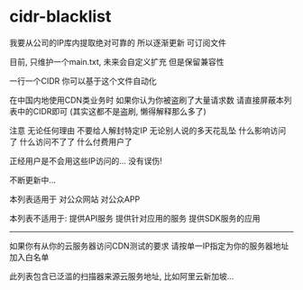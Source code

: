 # cidr-blacklist

我要从公司的IP库内提取绝对可靠的 所以逐渐更新 可订阅文件

目前, 只维护一个main.txt, 未来会自定义扩充 但是保留兼容性

一行一个CIDR 你可以基于这个文件自动化

在中国内地使用CDN类业务时 如果你认为你被盗刷了大量请求数 请直接屏蔽本列表中的CIDR即可 (其实这都不是盗刷, 懒得解释那么多了)

注意 无论任何理由 不要给人解封特定IP 无论别人说的多天花乱坠 什么影响访问了 什么访问不了了 什么付费用户了

正经用户是不会用这些IP访问的... 没有误伤!

不断更新中...

本列表适用于 对公众网站 对公众APP

本列表不适用于: 提供API服务 提供针对应用的服务 提供SDK服务的应用

------------

如果你有从你的云服务器访问CDN测试的要求 请按单一IP指定为你的服务器地址加入白名单

此列表包含已泛滥的扫描器来源云服务地址, 比如阿里云新加坡...
